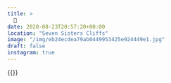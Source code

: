 ```yaml
---
title: >
  💨
date: 2020-08-23T20:57:20+00:00
location: "Seven Sisters Cliffs"
image: "/img/eb24ecdea79ab0449953425e924449e1.jpg"
draft: false
instagram: true
---
```


{{<photo src="/img/eb24ecdea79ab0449953425e924449e1.jpg">}}
